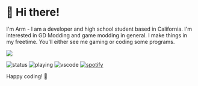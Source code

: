 # 👋 Hi there!

I'm Arm - I am a developer and high school student based in California. I'm interested in GD Modding and game modding in general. I make things in my freetime. You'll either see me gaming or coding some programs.

<img src="https://skillicons.dev/icons?i=c,python,html,css,js,nodejs,electron" />

![status](https://nocache.advaith.workers.dev?url=https://img.shields.io/endpoint?url=https://dev.discordprofiles.me/api/badge/status/825803913462284328?simple=true)
![playing](https://nocache.advaith.workers.dev?url=https://img.shields.io/endpoint?url=https://dev.discordprofiles.me/api/badge/playing/825803913462284328)
![vscode](https://nocache.advaith.workers.dev?url=https://img.shields.io/endpoint?url=https://dev.discordprofiles.me/api/badge/vscode/825803913462284328)
[![spotify](https://nocache.advaith.workers.dev?url=https://img.shields.io/endpoint?url=https://dev.discordprofiles.me/api/badge/spotify/825803913462284328)](https://dev.discordprofiles.me/openspotify/825803913462284328)

Happy coding! 🚀
